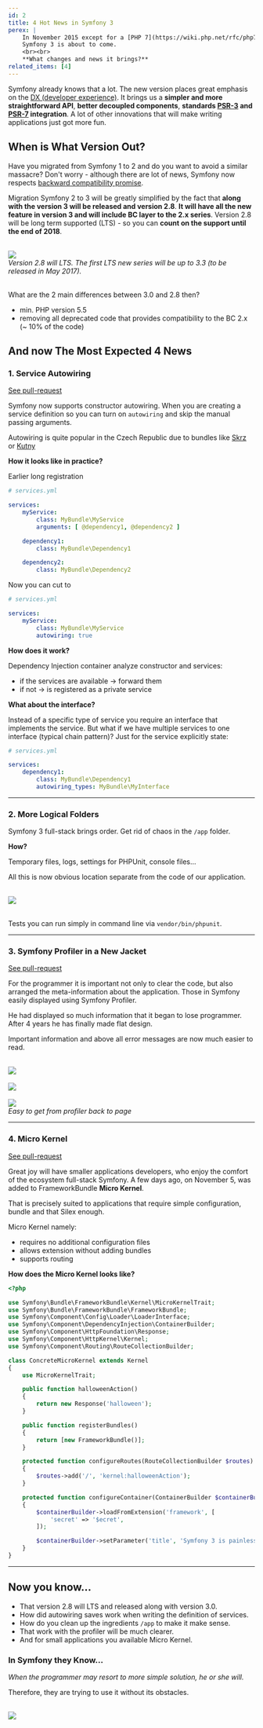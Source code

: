 ```yaml
---
id: 2
title: 4 Hot News in Symfony 3
perex: |
    In November 2015 except for a [PHP 7](https://wiki.php.net/rfc/php7timeline) and [Drupal 8](https://www.drupal.org/node/2605142),
    Symfony 3 is about to come.
    <br><br>
    **What changes and news it brings?**
related_items: [4]
---
```


Symfony already knows that a lot. The new version places great emphasis on the [DX (developer experience)](https://symfony.com/blog/making-the-symfony-experience-exceptional). It brings us a **simpler and more straightforward API**, **better decoupled components**, **standards [PSR-3](https://www.php-fig.org/psr/psr-3/) and [PSR-7](https://symfony.com/doc/current/cookbook/psr7.html) integration**. A lot of other innovations that will make writing applications just got more fun.


## When is What Version Out?

Have you migrated from Symfony 1 to 2 and do you want to avoid a similar massacre? Don't worry - although there are lot of news, Symfony now respects [backward compatibility promise](https://symfony.com/doc/current/contributing/code/bc.html).

Migration Symfony 2 to 3 will be greatly simplified by the fact that **along with the version 3 will be released and version 2.8**. **It will have all the new feature in version 3 and will include BC layer to the 2.x series**. Version 2.8 will be long term supported (LTS) - so you can **count on the support until the end of 2018**.

<br>

<div class="text-center">
    <img src="/assets/images/posts/2015/symfony3/release-plan.png">
    <br>
    <em>Version 2.8 will LTS. The first LTS new series will be up to 3.3 (to be released in May 2017).</em>
</div>

<br>

What are the 2 main differences between 3.0 and 2.8 then?

- min. PHP version 5.5
- removing all deprecated code that provides compatibility to the BC 2.x (~ 10% of the code)


## And now The Most Expected 4 News

### 1. Service Autowiring

<a href="https://github.com/symfony/symfony/pull/15613" class="btn btn-dark btn-sm">
    <em class="fa fa-github fa-fw"></em>
    See pull-request
</a>

Symfony now supports constructor autowiring. When you are creating a service definition so you can turn on `autowiring` and skip the manual passing arguments.

Autowiring is quite popular in the Czech Republic due to bundles like [Skrz](https://github.com/skrz/autowiring-bundle) or [Kutny](https://github.com/kutny/autowiring-bundle)


**How it looks like in practice?**

Earlier long registration

```yaml
# services.yml

services:
    myService:
        class: MyBundle\MyService
        arguments: [ @dependency1, @dependency2 ]

    dependency1:
        class: MyBundle\Dependency1

    dependency2:
        class: MyBundle\Dependency2
```

Now you can cut to

```yaml
# services.yml

services:
    myService:
        class: MyBundle\MyService
        autowiring: true
```

**How does it work?**

Dependency Injection container analyze constructor and services:

- if the services are available → forward them
- if not → is registered as a private service

**What about the interface?**

Instead of a specific type of service you require an interface that implements the service. But what if we have multiple services to one interface (typical chain pattern)? Just for the service explicitly state:

```yaml
# services.yml

services:
    dependency1:
        class: MyBundle\Dependency1
        autowiring_types: MyBundle\MyInterface
```

<hr>

### 2. More Logical Folders

Symfony 3 full-stack brings order. Get rid of chaos in the `/app` folder.

**How?**

Temporary files, logs, settings for PHPUnit, console files...

All this is now obvious location separate from the code of our application.

<br>

<div class="text-center">
    <img src="/assets/images/posts/2015/symfony3/directory-structure.png" class="img-thumbnail">
</div>

<br>

Tests you can run simply in command line via `vendor/bin/phpunit`.

<hr>


### 3. Symfony Profiler in a New Jacket

<a href="https://github.com/symfony/symfony/pull/15523" class="btn btn-dark btn-sm">
    <em class="fa fa-github fa-fw"></em>
    See pull-request
</a>


For the programmer it is important not only to clear the code, but also arranged the meta-information about the application. Those in Symfony easily displayed using Symfony Profiler.

He had displayed so much information that it began to lose programmer. After 4 years he has finally made flat design.

Important information and above all error messages are now much easier to read.

<br>

<div class="text-center">
    <img src="/assets/images/posts/2015/symfony3/profiler-before-after.png" style="max-width:60%" class="img-thumbnail">
</div>

<br>

<div class="text-center">
    <img src="/assets/images/posts/2015/symfony3/profiler-old-new.png" class="img-thumbnail">
</div>

<br>

<div class="text-center">
    <img src="/assets/images/posts/2015/symfony3/profiler-go-back.gif" style="max-width:60%" class="img-thumbnail">
    <br>
    <em>Easy to get from profiler back to page</em>
</div>


<hr>

### 4. Micro Kernel

<a href="https://github.com/symfony/symfony/pull/15990" class="btn btn-dark btn-sm">
    <em class="fa fa-github fa-fw"></em>
    See pull-request
</a>

Great joy will have smaller applications developers, who enjoy the comfort of the ecosystem full-stack Symfony. A few days ago, on November 5, was added to FrameworkBundle **Micro Kernel**.

That is precisely suited to applications that require simple configuration, bundle and that Silex enough.

Micro Kernel namely:

- requires no additional configuration files
- allows extension without adding bundles
- supports routing


**How does the Micro Kernel looks like?**

```php
<?php

use Symfony\Bundle\FrameworkBundle\Kernel\MicroKernelTrait;
use Symfony\Bundle\FrameworkBundle\FrameworkBundle;
use Symfony\Component\Config\Loader\LoaderInterface;
use Symfony\Component\DependencyInjection\ContainerBuilder;
use Symfony\Component\HttpFoundation\Response;
use Symfony\Component\HttpKernel\Kernel;
use Symfony\Component\Routing\RouteCollectionBuilder;

class ConcreteMicroKernel extends Kernel
{
    use MicroKernelTrait;

    public function halloweenAction()
    {
        return new Response('halloween');
    }

    public function registerBundles()
    {
        return [new FrameworkBundle()];
    }

    protected function configureRoutes(RouteCollectionBuilder $routes)
    {
        $routes->add('/', 'kernel:halloweenAction');
    }

    protected function configureContainer(ContainerBuilder $containerBuilder, LoaderInterface $loader)
    {
        $containerBuilder->loadFromExtension('framework', [
            'secret' => '$ecret',
        ]);

        $containerBuilder->setParameter('title', 'Symfony 3 is painless');
    }
}
```


<hr>

## Now you know...

- That version 2.8 will LTS and released along with version 3.0.
- How did autowiring saves work when writing the definition of services.
- How do you clean up the ingredients `/app` to make it make sense.
- That work with the profiler will be much clearer.
- And for small applications you available Micro Kernel.


### In Symfony they Know...

*When the programmer may resort to more simple solution, he or she will.*

Therefore, they are trying to use it without its obstacles.

<br>

<div class="text-center">
    <img src="/assets/images/posts/2015/symfony3/you-got-this-meme.png" class="img-thumbnail">
</div>
